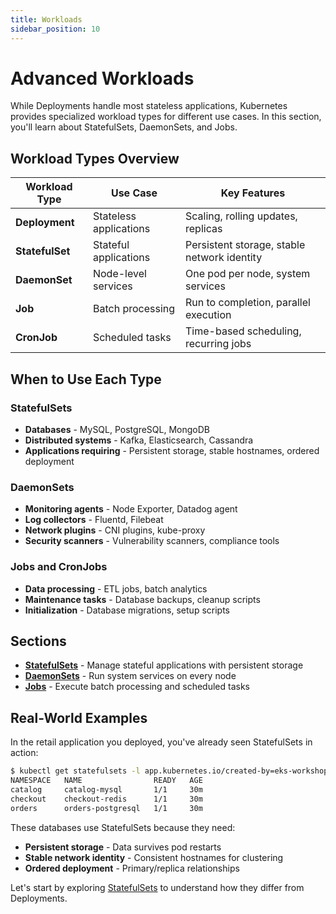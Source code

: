 ```yaml
---
title: Workloads
sidebar_position: 10
---
```


# Advanced Workloads

While Deployments handle most stateless applications, Kubernetes provides specialized workload types for different use cases. In this section, you'll learn about StatefulSets, DaemonSets, and Jobs.

## Workload Types Overview

| Workload Type | Use Case | Key Features |
|---------------|----------|--------------|
| **Deployment** | Stateless applications | Scaling, rolling updates, replicas |
| **StatefulSet** | Stateful applications | Persistent storage, stable network identity |
| **DaemonSet** | Node-level services | One pod per node, system services |
| **Job** | Batch processing | Run to completion, parallel execution |
| **CronJob** | Scheduled tasks | Time-based scheduling, recurring jobs |

## When to Use Each Type

### StatefulSets
- **Databases** - MySQL, PostgreSQL, MongoDB
- **Distributed systems** - Kafka, Elasticsearch, Cassandra
- **Applications requiring** - Persistent storage, stable hostnames, ordered deployment

### DaemonSets
- **Monitoring agents** - Node Exporter, Datadog agent
- **Log collectors** - Fluentd, Filebeat
- **Network plugins** - CNI plugins, kube-proxy
- **Security scanners** - Vulnerability scanners, compliance tools

### Jobs and CronJobs
- **Data processing** - ETL jobs, batch analytics
- **Maintenance tasks** - Database backups, cleanup scripts
- **Initialization** - Database migrations, setup scripts

## Sections

- **[StatefulSets](./statefulsets)** - Manage stateful applications with persistent storage
- **[DaemonSets](./daemonsets)** - Run system services on every node
- **[Jobs](./jobs)** - Execute batch processing and scheduled tasks

## Real-World Examples

In the retail application you deployed, you've already seen StatefulSets in action:

```bash
$ kubectl get statefulsets -l app.kubernetes.io/created-by=eks-workshop -A
NAMESPACE   NAME                READY   AGE
catalog     catalog-mysql       1/1     30m
checkout    checkout-redis      1/1     30m
orders      orders-postgresql   1/1     30m
```

These databases use StatefulSets because they need:
- **Persistent storage** - Data survives pod restarts
- **Stable network identity** - Consistent hostnames for clustering
- **Ordered deployment** - Primary/replica relationships

Let's start by exploring [StatefulSets](./statefulsets) to understand how they differ from Deployments.